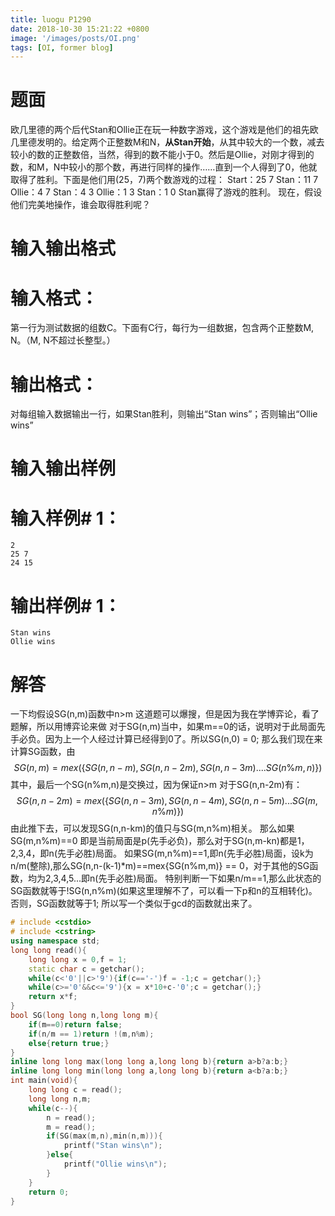 ```yaml
---
title: luogu P1290
date: 2018-10-30 15:21:22 +0800
image: '/images/posts/OI.png'
tags: [OI, former blog]
---
```


# 题面
欧几里德的两个后代Stan和Ollie正在玩一种数字游戏，这个游戏是他们的祖先欧几里德发明的。给定两个正整数M和N，**从Stan开始**，从其中较大的一个数，减去较小的数的正整数倍，当然，得到的数不能小于0。然后是Ollie，对刚才得到的数，和M，N中较小的那个数，再进行同样的操作……直到一个人得到了0，他就取得了胜利。下面是他们用(25，7)两个数游戏的过程：
Start：25 7
Stan：11 7
Ollie：4 7
Stan：4 3
Ollie：1 3
Stan：1 0
Stan赢得了游戏的胜利。
现在，假设他们完美地操作，谁会取得胜利呢？
# 输入输出格式
#  输入格式：
第一行为测试数据的组数C。下面有C行，每行为一组数据，包含两个正整数M, N。（M, N不超过长整型。）
#  输出格式：
对每组输入数据输出一行，如果Stan胜利，则输出“Stan wins”；否则输出“Ollie wins”
# 输入输出样例
#  输入样例# 1： 
```
2
25 7
24 15
```
#  输出样例# 1： 
```
Stan wins
Ollie wins
```
# 解答
一下均假设SG(n,m)函数中n>m
这道题可以爆搜，但是因为我在学博弈论，看了题解，所以用博弈论来做
对于SG(n,m)当中，如果m==0的话，说明对于此局面先手必负。因为上一个人经过计算已经得到0了。所以SG(n,0) = 0;
那么我们现在来计算SG函数，由$$SG(n,m) = mex(\{SG(n,n-m),SG(n,n-2m),SG(n,n-3m)....SG(n\%m,n)\})$$
其中，最后一个SG(n%m,n)是交换过，因为保证n\>m 
对于SG(n,n-2m)有：
$$SG(n,n-2m)=mex(\{SG(n,n-3m),SG(n,n-4m),SG(n,n-5m)...SG(m,n\%m)\})$$
由此推下去，可以发现SG(n,n-km)的值只与SG(m,n%m)相关。
那么如果SG(m,n%m)==0 即是当前局面是p(先手必负)，那么对于SG(n,m-kn)都是1，2,3,4，即n(先手必胜)局面。 
如果SG(m,n%m)==1,即n(先手必胜)局面，设k为n/m(整除),那么SG(n,n-(k-1)*m)==mex{SG(n%m,m)} == 0，对于其他的SG函数，均为2,3,4,5...即n(先手必胜)局面。
特别判断一下如果n/m==1,那么此状态的SG函数就等于!SG(n,n%m)(如果这里理解不了，可以看一下p和n的互相转化)。否则，SG函数就等于1;
所以写一个类似于gcd的函数就出来了。
```cpp
# include <cstdio>
# include <cstring>
using namespace std;
long long read(){
	long long x = 0,f = 1;
	static char c = getchar();
	while(c<'0'||c>'9'){if(c=='-')f = -1;c = getchar();}
	while(c>='0'&&c<='9'){x = x*10+c-'0';c = getchar();}
	return x*f;
}
bool SG(long long n,long long m){
	if(m==0)return false;
	if(n/m == 1)return !(m,n%m);
	else{return true;}
}
inline long long max(long long a,long long b){return a>b?a:b;}
inline long long min(long long a,long long b){return a<b?a:b;}
int main(void){
	long long c = read();
	long long n,m;
	while(c--){
		n = read();
		m = read();
		if(SG(max(m,n),min(n,m))){
			printf("Stan wins\n");
		}else{
			printf("Ollie wins\n");
		}
	}
	return 0;
}
```